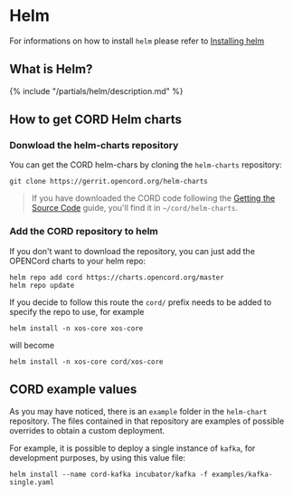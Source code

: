 # Helm

For informations on how to install `helm` please refer to [Installing helm](../prereqs/helm.md)

## What is Helm?

{% include "/partials/helm/description.md" %}

## How to get CORD Helm charts

### Donwload the helm-charts repository

You can get the CORD helm-chars by cloning the `helm-charts` repository:

```shell
git clone https://gerrit.opencord.org/helm-charts
```

> If you have downloaded the CORD code following the [Getting the Source
> Code](../developer/getting_the_code.md) guide, you'll find it in
> `~/cord/helm-charts`.

### Add the CORD repository to helm

If you don't want to download the repository, you can just add the OPENCord charts to your helm repo:

```shell
helm repo add cord https://charts.opencord.org/master
helm repo update
```

If you decide to follow this route the `cord/` prefix needs to be added to specify the repo to use,
for example

```shell
helm install -n xos-core xos-core
```

will become

```shell
helm install -n xos-core cord/xos-core
```

## CORD example values

As you may have noticed, there is an `example` folder
in the `helm-chart` repository.
The files contained in that repository are examples of possible overrides
to obtain a custom deployment.

For example, it is possible to deploy a single instance of `kafka`,
for development purposes, by using this value file:

```shell
helm install --name cord-kafka incubator/kafka -f examples/kafka-single.yaml
```
